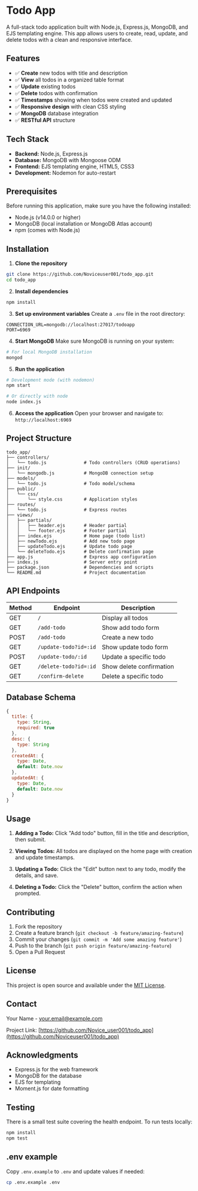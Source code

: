 # Todo App

A full-stack todo application built with Node.js, Express.js, MongoDB, and EJS templating engine. This app allows users to create, read, update, and delete todos with a clean and responsive interface.

## Features

- ✅ **Create** new todos with title and description
- ✅ **View** all todos in a organized table format
- ✅ **Update** existing todos
- ✅ **Delete** todos with confirmation
- ✅ **Timestamps** showing when todos were created and updated
- ✅ **Responsive design** with clean CSS styling
- ✅ **MongoDB** database integration
- ✅ **RESTful API** structure

## Tech Stack

- **Backend:** Node.js, Express.js
- **Database:** MongoDB with Mongoose ODM
- **Frontend:** EJS templating engine, HTML5, CSS3
- **Development:** Nodemon for auto-restart

## Prerequisites

Before running this application, make sure you have the following installed:

- Node.js (v14.0.0 or higher)
- MongoDB (local installation or MongoDB Atlas account)
- npm (comes with Node.js)

## Installation

1. **Clone the repository**
```bash
git clone https://github.com/Noviceuser001/todo_app.git
cd todo_app
```

2. **Install dependencies**
```bash
npm install
```

3. **Set up environment variables**
Create a `.env` file in the root directory:
```env
CONNECTION_URL=mongodb://localhost:27017/todoapp
PORT=6969
```

4. **Start MongoDB**
Make sure MongoDB is running on your system:
```bash
# For local MongoDB installation
mongod
```

5. **Run the application**
```bash
# Development mode (with nodemon)
npm start

# Or directly with node
node index.js
```

6. **Access the application**
Open your browser and navigate to: `http://localhost:6969`

## Project Structure

```
todo_app/
├── controllers/
│   └── todo.js              # Todo controllers (CRUD operations)
├── init/
│   └── mongodb.js           # MongoDB connection setup
├── models/
│   └── todo.js              # Todo model/schema
├── public/
│   └── css/
│       └── style.css        # Application styles
├── routes/
│   └── todo.js              # Express routes
├── views/
│   ├── partials/
│   │   ├── header.ejs       # Header partial
│   │   └── footer.ejs       # Footer partial
│   ├── index.ejs            # Home page (todo list)
│   ├── newTodo.ejs          # Add new todo page
│   ├── updateTodo.ejs       # Update todo page
│   └── deleteTodo.ejs       # Delete confirmation page
├── app.js                   # Express app configuration
├── index.js                 # Server entry point
├── package.json             # Dependencies and scripts
└── README.md                # Project documentation
```

## API Endpoints

| Method | Endpoint | Description |
|--------|----------|-------------|
| GET | `/` | Display all todos |
| GET | `/add-todo` | Show add todo form |
| POST | `/add-todo` | Create a new todo |
| GET | `/update-todo?id=:id` | Show update todo form |
| POST | `/update-todo/:id` | Update a specific todo |
| GET | `/delete-todo?id=:id` | Show delete confirmation |
| GET | `/confirm-delete` | Delete a specific todo |

## Database Schema

```javascript
{
  title: {
    type: String,
    required: true
  },
  desc: {
    type: String
  },
  createdAt: {
    type: Date,
    default: Date.now
  },
  updatedAt: {
    type: Date,
    default: Date.now
  }
}
```

## Usage

1. **Adding a Todo:** Click "Add todo" button, fill in the title and description, then submit.

2. **Viewing Todos:** All todos are displayed on the home page with creation and update timestamps.

3. **Updating a Todo:** Click the "Edit" button next to any todo, modify the details, and save.

4. **Deleting a Todo:** Click the "Delete" button, confirm the action when prompted.

## Contributing

1. Fork the repository
2. Create a feature branch (`git checkout -b feature/amazing-feature`)
3. Commit your changes (`git commit -m 'Add some amazing feature'`)
4. Push to the branch (`git push origin feature/amazing-feature`)
5. Open a Pull Request

## License

This project is open source and available under the [MIT License](LICENSE).

## Contact

Your Name - your.email@example.com

Project Link: [https://github.com/Novice_user001/todo_app](https://github.com/Noviceuser001/todo_app)

## Acknowledgments

- Express.js for the web framework
- MongoDB for the database
- EJS for templating
- Moment.js for date formatting

## Testing

There is a small test suite covering the health endpoint. To run tests locally:

```bash
npm install
npm test
```

## .env example

Copy `.env.example` to `.env` and update values if needed:

```bash
cp .env.example .env
```

